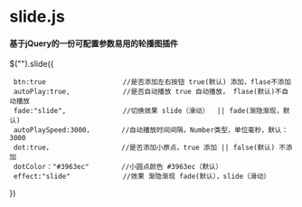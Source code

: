 # slide.js
#### 基于jQuery的一份可配置参数易用的轮播图插件

$("").slide({     
    
     btn:true                   //是否添加左右按钮 true(默认) 添加，flase不添加 
     autoPlay:true,             //是否自动播放 true 自动播放， flase(默认)不自动播放
     fade:"slide",              //切换效果 slide（滑动）  || fade(渐隐渐现，默认)     
     autoPlaySpeed:3000，       //自动播放时间间隔，Number类型，单位毫秒，默认：3000     
     dot:true，                 //是否添加小原点，true 添加 || false(默认) 不添加     
     dotColor："#3963ec"        //小圆点颜色 #3963ec（默认）     
     effect:"slide"             //效果 渐隐渐现 fade(默认），slide（滑动）
})
